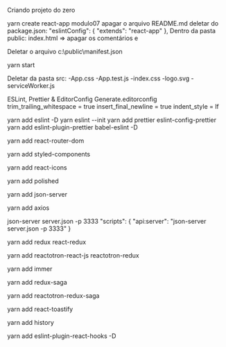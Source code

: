 Criando projeto do zero

yarn create react-app modulo07
apagar o arquivo README.md
deletar do package.json:
"eslintConfig": {
"extends": "react-app"
},
Dentro da pasta public:
index.html => apagar os comentários e <link rel="manifest" href="%PUBLIC_URL%/manifest.json" />

Deletar o arquivo c:\public\manifest.json

yarn start

Deletar da pasta src:
-App.css
-App.test.js
-index.css
-logo.svg
-serviceWorker.js

ESLint, Prettier & EditorConfig
Generate.editorconfig
trim_trailing_whitespace = true
insert_final_newline = true
indent_style = lf

yarn add eslint -D
yarn eslint --init
yarn add prettier eslint-config-prettier
yarn add eslint-plugin-prettier babel-eslint -D

yarn add react-router-dom

yarn add styled-components

yarn add react-icons

yarn add polished

yarn add json-server

yarn add axios

json-server server.json -p 3333
"scripts": {
"api:server": "json-server server.json -p 3333"
}

yarn add redux react-redux

yarn add reactotron-react-js reactotron-redux

yarn add immer

yarn add redux-saga

yarn add reactotron-redux-saga

yarn add react-toastify

yarn add history

yarn add eslint-plugin-react-hooks -D
